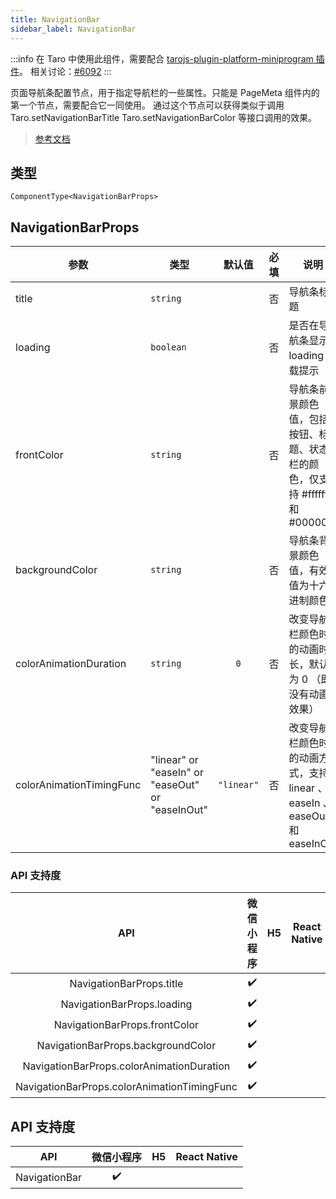```yaml
---
title: NavigationBar
sidebar_label: NavigationBar
---
```


:::info
在 Taro 中使用此组件，需要配合 [tarojs-plugin-platform-miniprogram 插件](https://github.com/baranwang/tarojs-plugin-platform-miniprogram)。
相关讨论：[#6092](https://github.com/NervJS/taro/issues/6092)
:::

页面导航条配置节点，用于指定导航栏的一些属性。只能是 PageMeta 组件内的第一个节点，需要配合它一同使用。
通过这个节点可以获得类似于调用 Taro.setNavigationBarTitle Taro.setNavigationBarColor 等接口调用的效果。

> [参考文档](https://developers.weixin.qq.com/miniprogram/dev/component/open-data.html)

## 类型

```tsx
ComponentType<NavigationBarProps>
```

## NavigationBarProps

| 参数 | 类型 | 默认值 | 必填 | 说明 |
| --- | --- | :---: | :---: | --- |
| title | `string` |  | 否 | 导航条标题 |
| loading | `boolean` |  | 否 | 是否在导航条显示 loading 加载提示 |
| frontColor | `string` |  | 否 | 导航条前景颜色值，包括按钮、标题、状态栏的颜色，仅支持 #ffffff 和 #000000 |
| backgroundColor | `string` |  | 否 | 导航条背景颜色值，有效值为十六进制颜色 |
| colorAnimationDuration | `string` | `0` | 否 | 改变导航栏颜色时的动画时长，默认为 0 （即没有动画效果） |
| colorAnimationTimingFunc | "linear" or "easeIn" or "easeOut" or "easeInOut" | `"linear"` | 否 | 改变导航栏颜色时的动画方式，支持 linear 、 easeIn 、 easeOut 和 easeInOut |

### API 支持度

| API | 微信小程序 | H5 | React Native |
| :---: | :---: | :---: | :---: |
| NavigationBarProps.title | ✔️ |  |  |
| NavigationBarProps.loading | ✔️ |  |  |
| NavigationBarProps.frontColor | ✔️ |  |  |
| NavigationBarProps.backgroundColor | ✔️ |  |  |
| NavigationBarProps.colorAnimationDuration | ✔️ |  |  |
| NavigationBarProps.colorAnimationTimingFunc | ✔️ |  |  |

## API 支持度

| API | 微信小程序 | H5 | React Native |
| :---: | :---: | :---: | :---: |
| NavigationBar | ✔️ |  |  |

